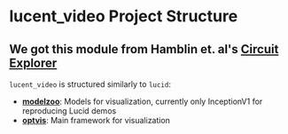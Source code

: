 # lucent_video Project Structure

## We got this module from Hamblin et. al's [Circuit Explorer](https://github.com/chrishamblin7/circuit_explorer)
`lucent_video` is structured similarly to `lucid`:

* [**modelzoo**](modelzoo/):
  Models for visualization, currently only InceptionV1 for reproducing Lucid demos
* [**optvis**](optvis/):
  Main framework for visualization
